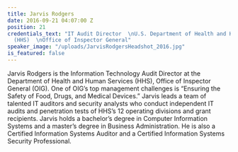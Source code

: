 ```yaml
---
title: Jarvis Rodgers
date: 2016-09-21 04:07:00 Z
position: 21
credentials_text: "IT Audit Director  \nU.S. Department of Health and Human Services
  (HHS)  \nOffice of Inspector General"
speaker_image: "/uploads/JarvisRodgersHeadshot_2016.jpg"
is_featured: false
---
```


Jarvis Rodgers is the Information Technology Audit Director at the Department of Health and Human Services (HHS), Office of Inspector General (OIG). One of OIG’s top management challenges is “Ensuring the Safety of Food, Drugs, and Medical Devices.” Jarvis leads a team of talented IT auditors and security analysts who conduct independent IT audits and penetration tests of HHS’s 12 operating divisions and grant recipients. Jarvis holds a bachelor’s degree in Computer Information Systems and a master’s degree in Business Administration. He is also a Certified Information Systems Auditor and a Certified Information Systems Security Professional.